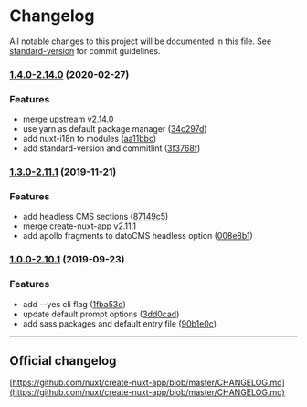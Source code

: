 # Changelog

All notable changes to this project will be documented in this file. See [standard-version](https://github.com/conventional-changelog/standard-version) for commit guidelines.

### [1.4.0-2.14.0](https://github.com/atoms-studio/create-nuxt-app/compare/v1.4.0-2.14.0...v2.14.0) (2020-02-27)

### Features

* merge upstream v2.14.0
* use yarn as default package manager ([34c297d](https://github.com/atoms-studio/create-nuxt-app/commit/34c297d))
* add nuxt-i18n to modules ([aa11bbc](https://github.com/atoms-studio/create-nuxt-app/commit/aa11bbc))
* add standard-version and commitlint ([3f3768f](https://github.com/atoms-studio/create-nuxt-app/commit/3f3768f))

### [1.3.0-2.11.1](https://github.com/atoms-studio/create-nuxt-app/compare/v1.3.0-2.11.1...v2.11.1) (2019-11-21)

### Features

* add headless CMS sections ([87149c5](https://github.com/atoms-studio/create-nuxt-app/commit/87149c5))
* merge create-nuxt-app v2.11.1
* add apollo fragments to datoCMS headless option ([008e8b1](https://github.com/atoms-studio/create-nuxt-app/commit/008e8b1))

### [1.0.0-2.10.1](https://github.com/atoms-studio/create-nuxt-app/compare/v1.0.0-2.10.1...v2.10.1) (2019-09-23)

### Features

* add --yes cli flag ([1fba53d](https://github.com/atoms-studio/create-nuxt-app/commit/1fba53d))
* update default prompt options ([3dd0cad](https://github.com/atoms-studio/create-nuxt-app/commit/3dd0cad))
* add sass packages and default entry file ([90b1e0c](https://github.com/atoms-studio/create-nuxt-app/commit/90b1e0c))

---

## Official changelog 
[https://github.com/nuxt/create-nuxt-app/blob/master/CHANGELOG.md](https://github.com/nuxt/create-nuxt-app/blob/master/CHANGELOG.md)